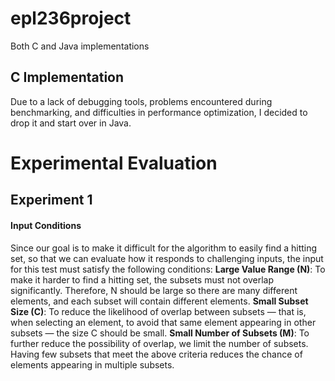 # epl236project

Both C and Java implementations


## C Implementation
Due to a lack of debugging tools, problems encountered during benchmarking, and difficulties in performance optimization, I decided to drop it and start over in Java.


# Experimental Evaluation
## Experiment 1
#### Input Conditions
Since our goal is to make it difficult for the algorithm to easily find a hitting set, so that we can evaluate how it responds to challenging inputs, the input for this test must satisfy the following conditions:
**Large Value Range (N)**: To make it harder to find a hitting set, the subsets must not overlap significantly. Therefore, N should be large so there are many different elements, and each subset will contain different elements.
**Small Subset Size (C)**: To reduce the likelihood of overlap between subsets — that is, when selecting an element, to avoid that same element appearing in other subsets — the size C should be small.
**Small Number of Subsets (M)**: To further reduce the possibility of overlap, we limit the number of subsets. Having few subsets that meet the above criteria reduces the chance of elements appearing in multiple subsets.




